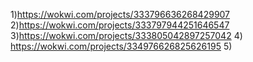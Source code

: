 1)https://wokwi.com/projects/333796636268429907
2)https://wokwi.com/projects/333797944251646547
3)https://wokwi.com/projects/333805042897257042
4) https://wokwi.com/projects/334976626825626195
5)
